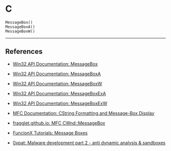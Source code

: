 # C

```
MessageBox()
MessageBoxA()
MessageBoxW()
```

---
## References

- [Win32 API Documentation: MessageBox](https://learn.microsoft.com/en-us/windows/win32/api/winuser/nf-winuser-messagebox)

- [Win32 API Documentation: MessageBoxA](https://learn.microsoft.com/en-us/windows/win32/api/winuser/nf-winuser-messageboxa)

- [Win32 API Documentation: MessageBoxW](https://learn.microsoft.com/en-us/windows/win32/api/winuser/nf-winuser-messageboxw)

- [Win32 API Documentation: MessageBoxExA](https://learn.microsoft.com/en-us/windows/win32/api/winuser/nf-winuser-messageboxexa)

- [Win32 API Documentation: MessageBoxExW](https://learn.microsoft.com/en-us/windows/win32/api/winuser/nf-winuser-messageboxexw)

- [MFC Documentation: CString Formatting and Message-Box Display](https://learn.microsoft.com/en-us/cpp/mfc/reference/cstring-formatting-and-message-box-display?view=msvc-170)

- [fragglet.github.io: MFC CWnd::MessageBox](https://fragglet.github.io/dos-help-files/mfc.hlp/MessageBox.html)

- [FuncionX Tutorials: Message Boxes](https://www.functionx.com/visualc/msgboxes/messageboxes.htm)

- [0xpat: Malware development part 2 - anti dynamic analysis & sandboxes](https://0xpat.github.io/Malware_development_part_2/)